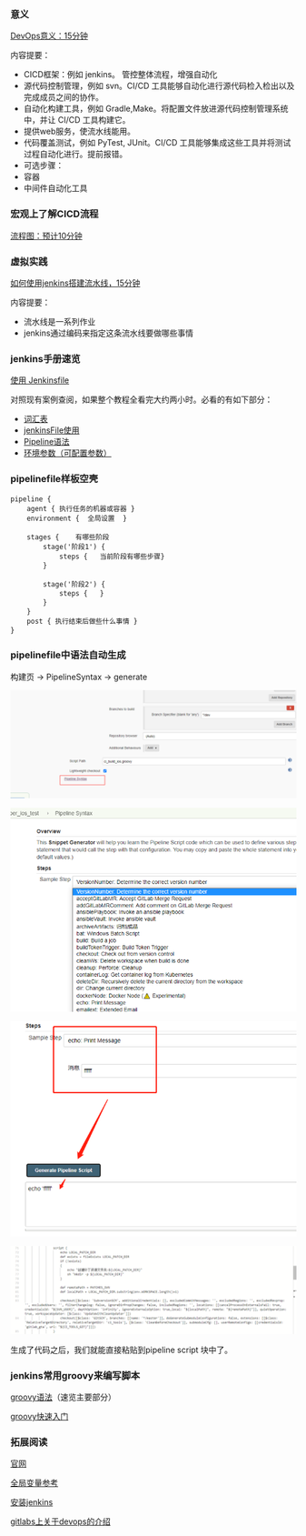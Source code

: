 ### **意义**

[DevOps意义：15分钟](https://linux.cn/article-11307-1.html)

内容提要：

- CICD框架：例如 jenkins。 管控整体流程，增强自动化
- 源代码控制管理，例如 svn。CI/CD 工具能够自动化进行源代码检入检出以及完成成员之间的协作。
- 自动化构建工具，例如 Gradle,Make。将配置文件放进源代码控制管理系统中，并让 CI/CD 工具构建它。
- 提供web服务，使流水线能用。
- 代码覆盖测试，例如 PyTest, JUnit。CI/CD 工具能够集成这些工具并将测试过程自动化进行。提前报错。
- 可选步骤：
- 容器
- 中间件自动化工具

### **宏观上了解CICD流程**

[流程图：预计10分钟](https://blog.csdn.net/duanlei123456/article/details/87454053?utm_medium=distribute.pc_relevant.none-task-blog-searchFromBaidu-5.control&depth_1-utm_source=distribute.pc_relevant.none-task-blog-searchFromBaidu-5.control)

### **虚拟实践**

[如何使用jenkins搭建流水线，15分钟](https://zhuanlan.zhihu.com/p/90612874)

内容提要：

- 流水线是一系列作业
- jenkins通过编码来指定这条流水线要做哪些事情

### **jenkins手册速览**

[使用 Jenkinsfile](https://www.jenkins.io/zh/doc/book/pipeline/jenkinsfile/)

对照现有案例查阅，如果整个教程全看完大约两小时。必看的有如下部分：

- [词汇表](https://www.w3cschool.cn/jenkins/jenkins-m5cv28qt.html)
- [jenkinsFile使用](https://www.w3cschool.cn/jenkins/jenkins-qc8a28op.html)
- [Pipeline语法](https://www.w3cschool.cn/jenkins/jenkins-jg9528pb.html)
- [环境参数（可配置参数）](https://www.w3cschool.cn/jenkins/jenkins-w9ga28n8.html)

### **pipelinefile样板空壳**

```
pipeline {
    agent { 执行任务的机器或容器 }
    environment {  全局设置  }
    
    stages {    有哪些阶段
        stage('阶段1') {
            steps {   当前阶段有哪些步骤}
        }
        
        stage('阶段2') {
            steps {   }
        }
    }
    post { 执行结束后做些什么事情 }  
}
```

### **pipelinefile中语法自动生成**

构建页 -> PipelineSyntax -> generate

![img](pipeline语法生成1.png)

![img](pipeline语法生成2.png)

![img](pipeline语法生成3.png)

![img](pipeline语法生成4.png)

生成了代码之后，我们就能直接粘贴到pipeline script 块中了。

### **jenkins常用groovy来编写脚本**

[groovy语法](https://www.w3cschool.cn/groovy/groovy_if_statement.html)（速览主要部分）

[groovy快速入门](https://www.jianshu.com/p/5d30f1443aa6)

### **拓展阅读**

[官网](http://www.jenkins.org.cn/category/install)

[全局变量参考](http://jenkins.yoozoo.com/view/产品技术中心/job/umt_developer_ios_test/pipeline-syntax/globals)

[安装jenkins](https://blog.csdn.net/qq_37138756/article/details/103559827)

[gitlabs上关于devops的介绍](https://gitlab.uuzu.com/help/topics/autodevops/index.md)